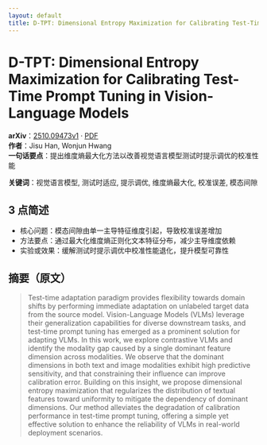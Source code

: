 ```yaml
---
layout: default
title: D-TPT: Dimensional Entropy Maximization for Calibrating Test-Time Prompt Tuning in Vision-Language Models
---
```


# D-TPT: Dimensional Entropy Maximization for Calibrating Test-Time Prompt Tuning in Vision-Language Models
**arXiv**：[2510.09473v1](https://arxiv.org/abs/2510.09473) · [PDF](https://arxiv.org/pdf/2510.09473.pdf)  
**作者**：Jisu Han, Wonjun Hwang  
**一句话要点**：提出维度熵最大化方法以改善视觉语言模型测试时提示调优的校准性能

**关键词**：视觉语言模型, 测试时适应, 提示调优, 维度熵最大化, 校准误差, 模态间隙

## 3 点简述
- 核心问题：模态间隙由单一主导特征维度引起，导致校准误差增加
- 方法要点：通过最大化维度熵正则化文本特征分布，减少主导维度依赖
- 实验或效果：缓解测试时提示调优中校准性能退化，提升模型可靠性

## 摘要（原文）

> Test-time adaptation paradigm provides flexibility towards domain shifts by
> performing immediate adaptation on unlabeled target data from the source model.
> Vision-Language Models (VLMs) leverage their generalization capabilities for
> diverse downstream tasks, and test-time prompt tuning has emerged as a
> prominent solution for adapting VLMs. In this work, we explore contrastive VLMs
> and identify the modality gap caused by a single dominant feature dimension
> across modalities. We observe that the dominant dimensions in both text and
> image modalities exhibit high predictive sensitivity, and that constraining
> their influence can improve calibration error. Building on this insight, we
> propose dimensional entropy maximization that regularizes the distribution of
> textual features toward uniformity to mitigate the dependency of dominant
> dimensions. Our method alleviates the degradation of calibration performance in
> test-time prompt tuning, offering a simple yet effective solution to enhance
> the reliability of VLMs in real-world deployment scenarios.

